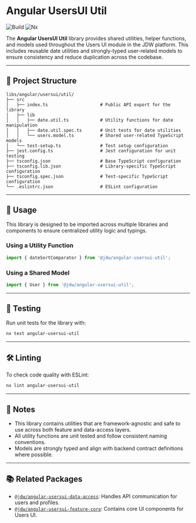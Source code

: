 # Angular UsersUI Util

![Build](https://img.shields.io/github/actions/workflow/status/jdwillmsen/jdw/ci.yml?branch=main)
![Nx](https://img.shields.io/badge/Nx-managed-blue)

The **Angular UsersUI Util** library provides shared utilities, helper functions, and models used throughout the Users
UI module in the JDW platform. This includes reusable date utilities and strongly-typed user-related models to ensure
consistency and reduce duplication across the codebase.

---

## 📁 Project Structure

```
libs/angular/usersui/util/
├── src
│   ├── index.ts                    # Public API export for the library
│   ├── lib
│   │   ├── date.util.ts            # Utility functions for date manipulation
│   │   ├── date.util.spec.ts       # Unit tests for date utilities
│   │   └── users.model.ts          # Shared user-related TypeScript models
│   └── test-setup.ts               # Test setup configuration
├── jest.config.ts                  # Jest configuration for unit testing
├── tsconfig.json                   # Base TypeScript configuration
├── tsconfig.lib.json               # Library-specific TypeScript configuration
├── tsconfig.spec.json              # Test-specific TypeScript configuration
└── .eslintrc.json                  # ESLint configuration
```

---

## 🔧 Usage

This library is designed to be imported across multiple libraries and components to ensure centralized utility logic and
typings.

### Using a Utility Function

```ts
import { dateSortComparator } from '@jdw/angular-usersui-util';
```

### Using a Shared Model

```ts
import { User } from '@jdw/angular-usersui-util';
```

---

## 🧪 Testing

Run unit tests for the library with:

```bash
nx test angular-usersui-util
```

---

## 🛠 Linting

To check code quality with ESLint:

```bash
nx lint angular-usersui-util
```

---

## 📌 Notes

- This library contains utilities that are framework-agnostic and safe to use across both feature and data-access
  layers.
- All utility functions are unit tested and follow consistent naming conventions.
- Models are strongly typed and align with backend contract definitions where possible.

---

## 📚 Related Packages

- [`@jdw/angular-usersui-data-access`](../data-access): Handles API communication for users and profiles.
- [`@jdw/angular-usersui-feature-core`](../feature/core): Contains core UI components for Users UI.
